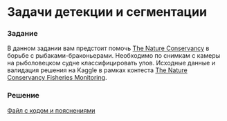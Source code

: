 # Задачи детекции и сегментации

### Задание
В данном задании вам предстоит помочь [The Nature Conservancy](https://www.nature.org/en-us/about-us/where-we-work/united-states/california/) в борьбе с рыбаками-браконьерами. Необходимо по снимкам с камеры на рыболовецком судне классифицировать улов. Исходные данные и валидация решения на Kaggle в рамках контеста [The Nature Conservancy Fisheries Monitoring](https://www.kaggle.com/c/the-nature-conservancy-fisheries-monitoring/overview).

### Решение
[Файл с кодом и пояснениями](/Projects/07_Computer_vision/03_Detection_and_segmentation/Solution.ipynb)
